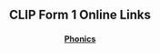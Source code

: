 <h2> 
<p align="center">
CLIP Form 1 Online Links
</p>
</h2>

<h4>
<p align="center">
  <a href="https://we-are-one-clip.github.io/we-are-one-clip/Phonics">Phonics</a>
  <br>
</p>
</h4>
